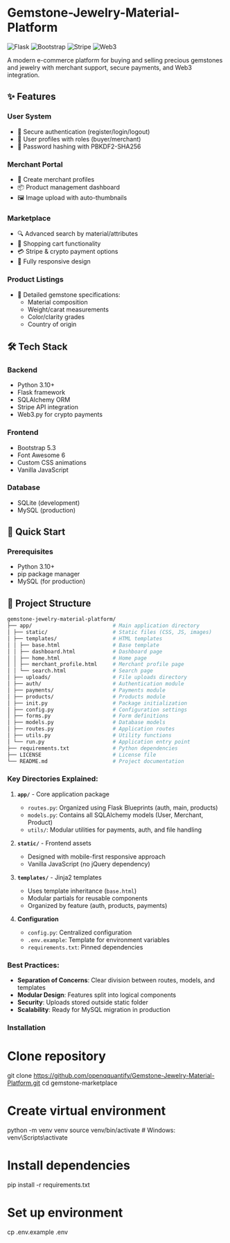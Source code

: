 # Gemstone-Jewelry-Material-Platform

![Flask](https://img.shields.io/badge/Flask-2.3.2-green)
![Bootstrap](https://img.shields.io/badge/Bootstrap-5.3.0-blueviolet)
![Stripe](https://img.shields.io/badge/Stripe-5.5.0-blue)
![Web3](https://img.shields.io/badge/Web3-6.4.0-orange)

A modern e-commerce platform for buying and selling precious gemstones and jewelry with merchant support, secure payments, and Web3 integration.

## ✨ Features

### User System
- 🔐 Secure authentication (register/login/logout)
- 👤 User profiles with roles (buyer/merchant)
- 🔑 Password hashing with PBKDF2-SHA256

### Merchant Portal
- 🏪 Create merchant profiles
- 📦 Product management dashboard
- 🖼️ Image upload with auto-thumbnails

### Marketplace
- 🔍 Advanced search by material/attributes
- 🛒 Shopping cart functionality
- 💳 Stripe & crypto payment options
- 📱 Fully responsive design

### Product Listings
- 💎 Detailed gemstone specifications:
  - Material composition
  - Weight/carat measurements
  - Color/clarity grades
  - Country of origin

## 🛠️ Tech Stack

### Backend
- Python 3.10+
- Flask framework
- SQLAlchemy ORM
- Stripe API integration
- Web3.py for crypto payments

### Frontend
- Bootstrap 5.3
- Font Awesome 6
- Custom CSS animations
- Vanilla JavaScript

### Database
- SQLite (development)
- MySQL (production)

## 🚀 Quick Start

### Prerequisites
- Python 3.10+
- pip package manager
- MySQL (for production)

## 📁 Project Structure

```bash
gemstone-jewelry-material-platform/
├── app/                          # Main application directory
│ ├── static/                     # Static files (CSS, JS, images)
│ ├── templates/                  # HTML templates
│ │ ├── base.html                 # Base template
│ │ ├── dashboard.html            # Dashboard page
│ │ ├── home.html                 # Home page
│ │ ├── merchant_profile.html     # Merchant profile page
│ │ └── search.html               # Search page
│ ├── uploads/                    # File uploads directory
│ ├── auth/                       # Authentication module
│ ├── payments/                   # Payments module
│ ├── products/                   # Products module
│ ├── init.py                     # Package initialization
│ ├── config.py                   # Configuration settings
│ ├── forms.py                    # Form definitions
│ ├── models.py                   # Database models
│ ├── routes.py                   # Application routes
│ ├── utils.py                    # Utility functions
│ └── run.py                      # Application entry point
├── requirements.txt              # Python dependencies
├── LICENSE                       # License file
└── README.md                     # Project documentation
```

### Key Directories Explained:

1. **`app/`** - Core application package
   - `routes.py`: Organized using Flask Blueprints (auth, main, products)
   - `models.py`: Contains all SQLAlchemy models (User, Merchant, Product)
   - `utils/`: Modular utilities for payments, auth, and file handling

2. **`static/`** - Frontend assets
   - Designed with mobile-first responsive approach
   - Vanilla JavaScript (no jQuery dependency)

3. **`templates/`** - Jinja2 templates
   - Uses template inheritance (`base.html`)
   - Modular partials for reusable components
   - Organized by feature (auth, products, payments)

4. **Configuration**
   - `config.py`: Centralized configuration
   - `.env.example`: Template for environment variables
   - `requirements.txt`: Pinned dependencies

### Best Practices:
- **Separation of Concerns**: Clear division between routes, models, and templates
- **Modular Design**: Features split into logical components
- **Security**: Uploads stored outside static folder
- **Scalability**: Ready for MySQL migration in production



### Installation

# Clone repository
git clone https://github.com/openqquantify/Gemstone-Jewelry-Material-Platform.git
cd gemstone-marketplace

# Create virtual environment
python -m venv venv
source venv/bin/activate  # Windows: venv\Scripts\activate

# Install dependencies
pip install -r requirements.txt

# Set up environment
cp .env.example .env

